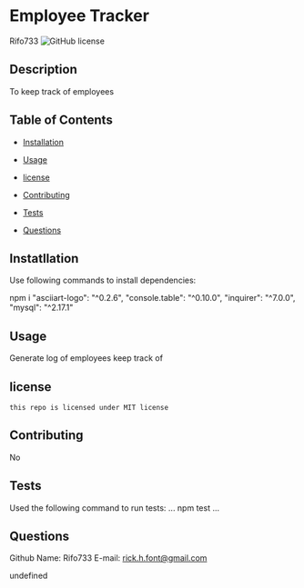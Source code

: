 # Employee Tracker
  Rifo733
  ![GitHub license](https://img.shields.io/badge/license-MIT-blue.svg)

## Description

To keep track of employees

## Table of Contents

* [Installation](#installation)

* [Usage](#usage)

* [license](#license)

* [Contributing](#contributing)

* [Tests](#tests)

* [Questions](#questions)

## Instatllation
Use following commands to install dependencies:

npm i 
    "asciiart-logo": "^0.2.6",
    "console.table": "^0.10.0",
    "inquirer": "^7.0.0",
    "mysql": "^2.17.1"

## Usage
Generate log of employees keep track of

## license
    this repo is licensed under MIT license

## Contributing
No

## Tests
Used the following command to run tests:
...
npm test
...

## Questions
  Github Name: Rifo733
  E-mail: rick.h.font@gmail.com

  undefined
